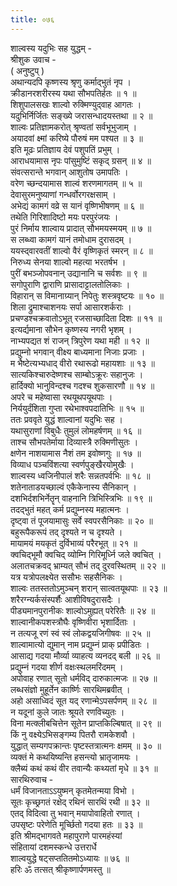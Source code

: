 ```yaml
---
title: ०७६
---
```

शाल्वस्य यदुभिः सह युद्धम् -  
श्रीशुक उवाच -  
( अनुष्टुप् )  
अथान्यदपि कृष्णस्य श्रृणु कर्माद्‌भुतं नृप ।  
क्रीडानरशरीरस्य यथा सौभपतिर्हतः ॥ १ ॥  
शिशुपालसखः शाल्वो रुक्मिण्युद्‌वाह आगतः ।  
यदुभिर्निर्जितः सङ्ख्ये जरासन्धादयस्तथा ॥ २ ॥  
शाल्वः प्रतिज्ञामकरोत् श्रृण्वतां सर्वभूभुजाम् ।  
अयादवां क्ष्मां करिष्ये पौरुषं मम पश्यत ॥ ३ ॥  
इति मूढः प्रतिज्ञाय देवं पशुपतिं प्रभुम् ।  
आराधयामास नृपः पांसुमुष्टिं सकृद् ग्रसन् ॥ ४ ॥  
संवत्सरान्ते भगवान् आशुतोष उमापतिः ।  
वरेण च्छन्दयामास शाल्वं शरणमागतम् ॥ ५ ॥  
देवासुरमनुष्याणां गन्धर्वोरगरक्षसाम् ।  
अभेद्यं कामगं वव्रे स यानं वृष्णिभीषणम् ॥ ६ ॥  
तथेति गिरिशादिष्टो मयः परपुरंजयः ।  
पुरं निर्माय शाल्वाय प्रादात् सौभमयस्मयम् ॥ ७ ॥  
स लब्ध्वा कामगं यानं तमोधाम दुरासदम् ।  
ययस्द्‌वारवतीं शाल्वो वैरं वृष्णिकृतं स्मरन् ॥ ८ ॥  
निरुध्य सेनया शाल्वो महत्या भरतर्षभ ।  
पुरीं बभञ्जोपवनान् उद्यानानि च सर्वशः ॥ ९ ॥  
सगोपुराणि द्वाराणि प्रासादाट्टालतोलिकाः ।  
विहारान् स विमानाग्र्यान् निपेतुः शस्त्रवृष्टयः ॥ १० ॥  
शिला द्रुमाश्चाशनयः सर्पा आसारशर्कराः ।  
प्रचण्डश्चक्रवातोऽभूत् रजसाच्छादिता दिशः ॥ ११ ॥  
इत्यर्द्यमाना सौभेन कृष्णस्य नगरी भृशम् ।  
नाभ्यपद्यत शं राजन् त्रिपुरेण यथा मही ॥ १२ ॥  
प्रद्युम्नो भगवान् वीक्ष्य बाध्यमाना निजाः प्रजाः ।  
म भैष्टेत्यभ्यधाद्‌ वीरो रथारूढो महायशाः ॥ १३ ॥  
सात्यकिश्चारुदेष्णश्च साम्बोऽक्रूरः सहानुजः ।  
हार्दिक्यो भानुविन्दश्च गदश्च शुकसारणौ ॥ १४ ॥  
अपरे च महेष्वासा रथयूथपयूथपाः ।  
निर्ययुर्दंशिता गुप्ता रथेभाश्वपदातिभिः ॥ १५ ॥  
ततः प्रववृते युद्धं शाल्वानां यदुभिः सह ।  
यथासुराणां विबुधैः तुमुलं लोमहर्षणम् ॥ १६ ॥  
ताश्च सौभपतेर्माया दिव्यास्त्रै रुक्मिणीसुतः ।  
क्षणेन नाशयामास नैशं तम इवोष्णगुः ॥ १७ ॥  
विव्याध पञ्चविंशत्या स्वर्णपुङ्खैरयोमुखैः ।  
शाल्वस्य ध्वजिनीपालं शरैः सन्नतपर्वभिः ॥ १८ ॥  
शतेनाताडयच्छाल्वं एकैकेनास्य सैनिकान् ।  
दशभिर्दशभिर्नेतॄन् वाहनानि त्रिभिस्त्रिभिः ॥ १९ ॥  
तदद्‌भुतं महत् कर्म प्रद्युम्नस्य महात्मनः ।  
दृष्ट्वा तं पूजयामासुः सर्वे स्वपरसैनिकाः ॥ २० ॥  
बहुरूपैकरूपं तद् दृश्यते न च दृश्यते ।  
मायामयं मयकृतं दुर्विभाव्यं परैरभूत् ॥ २१ ॥  
क्वचिद्‌भूमौ क्वचिद्‌ व्योम्नि गिरिमूर्ध्नि जले क्वचित् ।  
अलातचक्रवद्‌ भ्राम्यत् सौभं तद् दुरवस्थितम् ॥ २२ ॥  
यत्र यत्रोपलक्ष्येत ससौभः सहसैनिकः ।  
शाल्वः ततस्ततोऽमुञ्चन् शरान् सात्वतयूथपाः ॥ २३ ॥  
शरैरग्न्यर्कसंस्पर्शैः आशीविषदुरासदैः ।  
पीड्यमानपुरानीकः शाल्वोऽमुह्यत् परेरितैः ॥ २४ ॥  
शाल्वानीकपशस्त्रौघैः वृष्णिवीरा भृशार्दिताः ।  
न तत्यजू रणं स्वं स्वं लोकद्वयजिगीषवः ॥ २५ ॥  
शाल्वामात्यो द्युमान् नाम प्रद्युम्नं प्राक् प्रपीडितः ।  
आसाद्य गदया मौर्व्या व्याहत्य व्यनदद् बली ॥ २६ ॥  
प्रद्युम्नं गदया शीर्ण वक्षःस्थलमरिंदमम् ।  
अपोवाह रणात् सूतो धर्मविद् दारुकात्मजः ॥ २७ ॥  
लब्धसंज्ञो मुहूर्तेन कार्ष्णिः सारथिमब्रवीत् ।  
अहो असाध्विदं सूत यद् रणान्मेऽपसर्पणम् ॥ २८ ॥  
न यदूनां कुले जातः श्रूयते रणविच्युतः ।  
विना मत्क्लीबचित्तेन सूतेन प्राप्तकिल्बिषात् ॥ २९ ॥  
किं नु वक्ष्येऽभिसङ्‌गम्य पितरौ रामकेशवौ ।  
युद्धात् सम्यगपक्रान्तः पृष्टस्तत्रात्मनः क्षमम् ॥ ३० ॥  
व्यक्तं मे कथयिष्यन्ति हसन्त्यो भ्रातृजामयः ।  
क्लैब्यं कथं कथं वीर तवान्यैः कथ्यतां मृधे ॥ ३१ ॥  
सारथिरुवाच -  
धर्मं विजानताऽऽयुष्मन् कृतमेतन्मया विभो ।  
सूतः कृच्छ्रगतं रक्षेद् रथिनं सारथिं रथी ॥ ३२ ॥  
एतद्‌ विदित्वा तु भवान् मयापोवाहितो रणात् ।  
उपसृष्टः परेणेति मूर्च्छितो गदया हतः ॥ ३३ ॥  
इति श्रीमद्भागवते महापुराणे पारमहंस्यां  
संहितायां दशमस्कन्धे उत्तरार्धे  
शाल्वयुद्धे षट्सप्ततितमोऽध्यायः ॥ ७६ ॥  
हरिः ॐ तत्सत् श्रीकृष्णार्पणमस्तु ॥